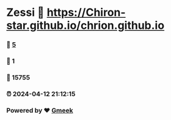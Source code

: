 # Zessi :link: https://Chiron-star.github.io/chrion.github.io 
### :page_facing_up: [5](https://Chiron-star.github.io/chrion.github.io/tag.html) 
### :speech_balloon: 1 
### :hibiscus: 15755 
### :alarm_clock: 2024-04-12 21:12:15 
### Powered by :heart: [Gmeek](https://github.com/Meekdai/Gmeek)
